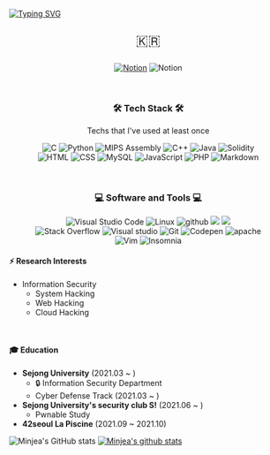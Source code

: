 [![Typing SVG](https://readme-typing-svg.herokuapp.com?color=%23C996F7&size=25&lines=+Hello+👋+LeeMinjea's+github)](https://git.io/typing-svg)

<p align="center" style="font-size : 25px;">🇰🇷</p>

<p align="center">
    <a href="https://lily-rooster-900.notion.site/Minjea-Lee-1e3d7fb178a742c9875e99062400bd03"><img alt="Notion" src="https://img.shields.io/badge/Notion-010101.svg?style=for-the-badge&logo=notion&logoColor=white"></a>
    <img alt="Notion" src="https://img.shields.io/badge/leejoy2@sju.ac.kr-0078D4.svg?style=for-the-badge&logo=microsoft outlook&logoColor=white">
</p>

<br>
<h3 align="center">🛠 Tech Stack 🛠</h3>
<p align="center"> Techs that I've used at least once </p>
<p align="center">
    <img alt="C" src="https://custom-icon-badges.herokuapp.com/badge/C-03599C.svg?style=for-the-badge&logo=c-in-hexagon&logoColor=white">
    <img alt="Python" src="https://img.shields.io/badge/Python-14354C.svg?style=for-the-badge&logo=python&logoColor=white">
    <img alt="MIPS Assembly" src="https://custom-icon-badges.herokuapp.com/badge/Assembly-525252.svg?style=for-the-badge&logo=asm-hex&logoColor=white">
    <img alt="C++" src="https://custom-icon-badges.herokuapp.com/badge/C++-9C033A.svg?style=for-the-badge&logo=cpp2&logoColor=white">
    <img alt="Java" src="https://img.shields.io/badge/Java-007396.svg?style=for-the-badge&logo=java&logoColor=white">
    <img alt="Solidity" src="https://img.shields.io/badge/Solidity-363636?style=for-the-badge&logo=solidity&logoColor=white">
    <br>
    <img alt="HTML" src="https://img.shields.io/badge/HTML-E34F26.svg?style=for-the-badge&logo=html5&logoColor=white"></a>
    <img alt="CSS" src="https://img.shields.io/badge/CSS-1572B6.svg?style=for-the-badge&logo=css3&logoColor=white">
    <img alt="MySQL" src="https://img.shields.io/badge/MySQL-00f.svg?style=for-the-badge&logo=mysql&logoColor=white">
    <img alt="JavaScript" src="https://img.shields.io/badge/JavaScript-F7DF1E.svg?style=for-the-badge&logo=javascript&logoColor=black">
    <img alt="PHP" src="https://img.shields.io/badge/PHP-777BB4.svg?style=for-the-badge&logo=php&logoColor=white">
    <img alt="Markdown" src="https://img.shields.io/badge/Markdown-000000.svg?style=for-the-badge&logo=markdown&logoColor=white">
</p>
<br>
<h3 align="center">💻 Software and Tools 💻</h3>
<p align="center">
    <img alt="Visual Studio Code" src="https://img.shields.io/badge/Visual%20Studio%20Code-0078d7.svg?style=for-the-badge&logo=visual-studio-code&logoColor=white">
    <img alt="Linux" src="https://img.shields.io/badge/Linux-FCC624?style=for-the-badge&logo=linux&logoColor=black">
    <img alt="github" src="https://img.shields.io/badge/github-%23121011.svg?style=for-the-badge&logo=github&logoColor=white">
    <img src="https://img.shields.io/badge/Django-092E20?style=for-the-badge&logo=Django&logoColor=white"/>
    <img src="https://img.shields.io/badge/Docker-2496ED?style=for-the-badge&logo=Docker&logoColor=white"/>
    <br>
    <img alt="Stack Overflow" src="https://img.shields.io/badge/-Stack%20Overflow-FE7A16?style=for-the-badge&logo=stack-overflow&logoColor=white">
    <img alt="Visual studio" src="https://img.shields.io/badge/Visual%20Studio-5C2D91.svg?style=for-the-badge&logo=visual-studio&logoColor=white">
    <img alt="Git" src="https://img.shields.io/badge/Git-F05033.svg?style=for-the-badge&logo=git&logoColor=white">
    <img alt="Codepen" src="https://img.shields.io/badge/Codepen-000000.svg?style=for-the-badge&logo=codepen&logoColor=white">
    <img alt="apache" src="https://img.shields.io/badge/apache-%23D42029.svg?style=for-the-badge&logo=apache&logoColor=white">
    <br>
    <img alt="Vim" src="https://img.shields.io/badge/Vim-019733?style=for-the-badge&logo=vim&logoColor=white">
    <img alt="Insomnia" src="https://img.shields.io/badge/Insomnia-4000BF?style=for-the-badge&logo=insomnia&logoColor=white">
<br>

#### ⚡ Research Interests
- Information Security
    - System Hacking
    - Web Hacking
    - Cloud Hacking

<br>

#### 🎓 Education
- **Sejong University** (2021.03 ~ )
  - 🔒 Information Security Department
  - Cyber Defense Track (2021.03 ~ )
- **Sejong University's security club S!** (2021.06 ~ )
  - Pwnable Study
- **42seoul La Piscine** (2021.09 ~ 2021.10)

![Minjea's GitHub stats](https://github-readme-stats.vercel.app/api?username=MinjeaLee&show_icons=true&theme=buefy)      [![Minjea's github stats](https://github-readme-stats.vercel.app/api/top-langs/?username=MinjeaLee&layout=compact&theme=buefy)](https://github.com/MinjeaLee)